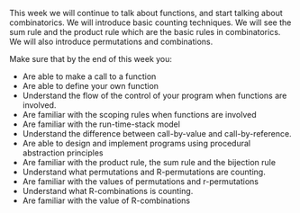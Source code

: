 This week we will continue to talk about functions, and start talking about combinatorics. We will introduce basic counting techniques. We will see the sum rule and the product rule which are the basic rules in combinatorics. We will also introduce permutations and combinations.

Make sure that by the end of this week you:

- Are able to make a call to a function
- Are able to define your own function
- Understand the flow of the control of your program when functions are involved.
- Are familiar with the scoping rules when functions are involved
- Are familiar with the run-time-stack model
- Understand the difference between call-by-value and call-by-reference.
- Are able to design and implement programs using procedural abstraction principles 
- Are familiar with the product rule, the sum rule and the bijection rule
- Understand what permutations and R-permutations are counting.
- Are familiar with the values of permutations and r-permutations 
- Understand what R-combinations is counting.
- Are familiar with the value of R-combinations
